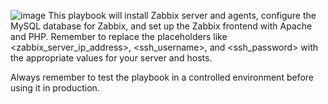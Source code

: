![image](https://github.com/imansadegh/Ansible/assets/36385769/cfb3c8fb-cd41-4f52-b226-25f01865fb97)
This playbook will install Zabbix server and agents, configure the MySQL database for Zabbix, and set up the Zabbix frontend with Apache and PHP. Remember to replace the placeholders like <zabbix_server_ip_address>, <ssh_username>, and <ssh_password> with the appropriate values for your server and hosts.

Always remember to test the playbook in a controlled environment before using it in production.
